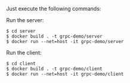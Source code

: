 

Just execute the following commands:

Run the server:
```
$ cd server 
$ docker build . -t grpc-demo/server
$ docker run --net=host -it grpc-demo/server 
```


Run the client:
```
$ cd client 
$ docker build . -t grpc-demo/client
$ docker run --net=host -it grpc-demo/client 
```

